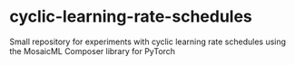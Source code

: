 # cyclic-learning-rate-schedules
Small repository for experiments with cyclic learning rate schedules using the MosaicML Composer library for PyTorch
